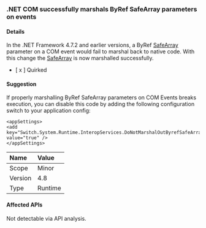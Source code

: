 ### .NET COM successfully marshals ByRef SafeArray parameters on events

#### Details

In the .NET Framework 4.7.2 and earlier versions, a ByRef [SafeArray](/windows/desktop/api/oaidl/ns-oaidl-safearray) parameter on a COM event would fail to marshal back to native code.  With this change the [SafeArray](/windows/desktop/api/oaidl/ns-oaidl-safearray) is now marshalled successfully.<ul><li>[ x ] Quirked</li></ul>

#### Suggestion

If properly marshalling ByRef SafeArray parameters on COM Events breaks execution, you can disable this code by adding the following configuration switch to your application config:<pre><code class="lang-xml">&lt;appSettings&gt;&#13;&#10;&lt;add key=&quot;Switch.System.Runtime.InteropServices.DoNotMarshalOutByrefSafeArrayOnInvoke&quot; value=&quot;true&quot; /&gt;&#13;&#10;&lt;/appSettings&gt;&#13;&#10;</code></pre>

| Name    | Value       |
|:--------|:------------|
| Scope   |Minor|
|Version|4.8|
|Type|Runtime|

#### Affected APIs

Not detectable via API analysis.

<!--

#### Affected APIs

Not detectable via API analysis.

-->
